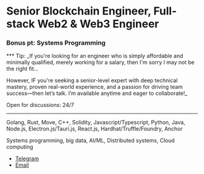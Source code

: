 # Senior Blockchain Engineer, Full-stack Web2 & Web3 Engineer
### Bonus pt: Systems Programming

*** Tip:
_If you're looking for an engineer who is simply affordable and minimally qualified, merely working for a salary, then I'm sorry I may not be the right fit...

However, IF you're seeking a senior-level expert with deep technical mastery, proven real-world experience, and a passion for driving team success—then let’s talk. I’m available anytime and eager to collaborate!_

Open for discussions: 24/7
***

Golang, Rust, Move, C++, Solidity, Javascript/Typescript, Python, Java, Node.js, Electron.js/Tauri.js, React.js, Hardhat/Truffle/Foundry, Anchor

Systems programming, big data, AI/ML, Distributed systems, Cloud computing

- [Telegram](https://t.me/jin35btclover)
- [Email](mailto:stefan.jin35@gmail.com)
